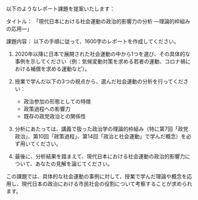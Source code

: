 以下のようなレポート課題を提案いたします：

タイトル：
「現代日本における社会運動の政治的影響力の分析 ―理論的枠組みの応用―」

課題内容：
以下の手順に従って、1600字のレポートを作成してください。

1. 2020年以降に日本で展開された社会運動の中から1つを選び、その具体的な事例を示してください（例：気候変動対策を求める若者の運動、コロナ禍における補償を求める運動など）。

2. 授業で学んだ以下の3つの視点から、選んだ社会運動の分析を行ってください：
   - 政治参加の形態としての特徴
   - 政策過程への影響力
   - 既存の政党政治との関係性

3. 分析にあたっては、講義で扱った政治学の理論的枠組み（特に第7回「政党政治」、第10回「政策過程」、第14回「政治と社会運動」で学んだ概念）を必ず用いてください。

4. 最後に、分析結果を踏まえて、現代日本における社会運動の政治的影響力について、あなたの見解を論じてください。

この課題では、具体的な社会運動の事例に対して、授業で学んだ理論や概念を応用し、現代日本の政治における市民社会の役割について考察することが求められます。